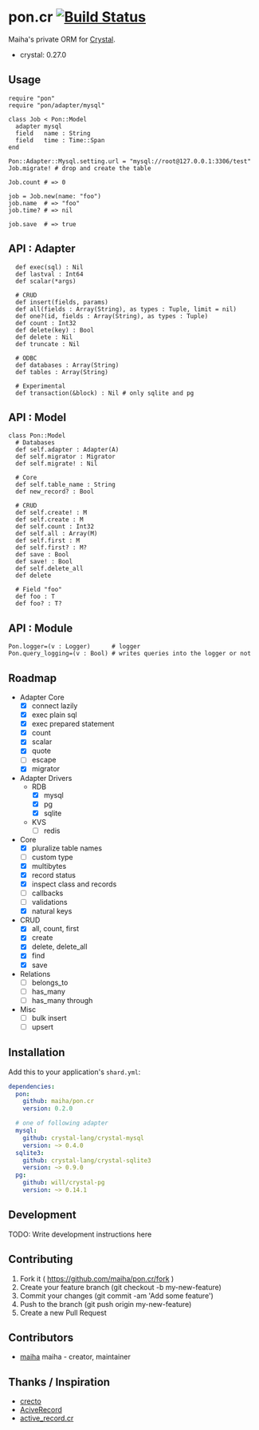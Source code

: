 # pon.cr [![Build Status](https://travis-ci.org/maiha/pon.cr.svg?branch=master)](https://travis-ci.org/maiha/pon.cr)

Maiha's private ORM for [Crystal](http://crystal-lang.org/).

- crystal: 0.27.0

## Usage

```crystal
require "pon"
require "pon/adapter/mysql"

class Job < Pon::Model
  adapter mysql
  field   name : String
  field   time : Time::Span
end

Pon::Adapter::Mysql.setting.url = "mysql://root@127.0.0.1:3306/test"
Job.migrate! # drop and create the table

Job.count # => 0

job = Job.new(name: "foo")
job.name  # => "foo"
job.time? # => nil

job.save  # => true
```

## API : Adapter

```crystal
  def exec(sql) : Nil
  def lastval : Int64
  def scalar(*args)

  # CRUD
  def insert(fields, params)
  def all(fields : Array(String), as types : Tuple, limit = nil)
  def one?(id, fields : Array(String), as types : Tuple)
  def count : Int32
  def delete(key) : Bool
  def delete : Nil
  def truncate : Nil

  # ODBC
  def databases : Array(String)
  def tables : Array(String)

  # Experimental
  def transaction(&block) : Nil # only sqlite and pg
```

## API : Model

```crystal
class Pon::Model
  # Databases
  def self.adapter : Adapter(A)
  def self.migrator : Migrator
  def self.migrate! : Nil

  # Core
  def self.table_name : String
  def new_record? : Bool

  # CRUD
  def self.create! : M
  def self.create : M
  def self.count : Int32
  def self.all : Array(M)
  def self.first : M
  def self.first? : M?
  def save : Bool
  def save! : Bool
  def self.delete_all
  def delete

  # Field "foo"
  def foo : T
  def foo? : T?
```

## API : Module

```crystal
Pon.logger=(v : Logger)      # logger
Pon.query_logging=(v : Bool) # writes queries into the logger or not
```

## Roadmap

- Adapter Core
  - [x] connect lazily
  - [x] exec plain sql
  - [x] exec prepared statement
  - [x] count
  - [x] scalar
  - [x] quote
  - [ ] escape
  - [x] migrator
- Adapter Drivers
  - RDB
    - [x] mysql
    - [x] pg
    - [x] sqlite
  - KVS
    - [ ] redis
- Core
  - [x] pluralize table names
  - [ ] custom type
  - [x] multibytes
  - [x] record status
  - [x] inspect class and records
  - [ ] callbacks
  - [ ] validations
  - [x] natural keys
- CRUD
  - [x] all, count, first
  - [x] create
  - [x] delete, delete_all
  - [x] find
  - [x] save
- Relations
  - [ ] belongs_to
  - [ ] has_many
  - [ ] has_many through
- Misc
  - [ ] bulk insert
  - [ ] upsert

## Installation

Add this to your application's `shard.yml`:

```yaml
dependencies:
  pon:
    github: maiha/pon.cr
    version: 0.2.0

  # one of following adapter
  mysql:
    github: crystal-lang/crystal-mysql
    version: ~> 0.4.0
  sqlite3:
    github: crystal-lang/crystal-sqlite3
    version: ~> 0.9.0
  pg:
    github: will/crystal-pg
    version: ~> 0.14.1
```

## Development

TODO: Write development instructions here

## Contributing

1. Fork it ( https://github.com/maiha/pon.cr/fork )
2. Create your feature branch (git checkout -b my-new-feature)
3. Commit your changes (git commit -am 'Add some feature')
4. Push to the branch (git push origin my-new-feature)
5. Create a new Pull Request

## Contributors

- [maiha](https://github.com/maiha) maiha - creator, maintainer

## Thanks / Inspiration

* [crecto](https://github.com/Crecto/crecto)
* [AciveRecord](https://github.com/rails/rails/tree/master/activerecord)
* [active_record.cr](https://github.com/waterlink/active_record.cr)
